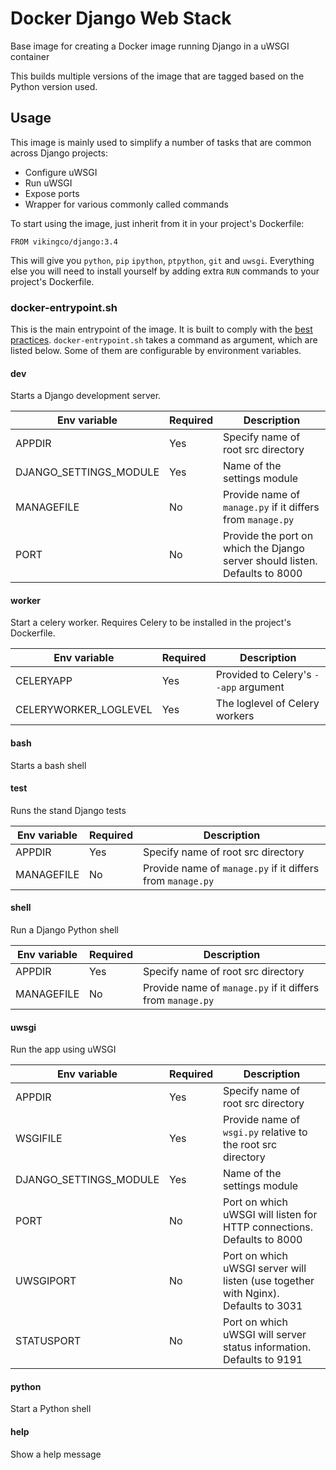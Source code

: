 # Docker Django Web Stack

Base image for creating a Docker image running Django in a uWSGI container

This builds multiple versions of the image that are tagged based on the Python
version used.

## Usage

This image is mainly used to simplify a number of tasks that are common across
Django projects:
 - Configure uWSGI
 - Run uWSGI
 - Expose ports
 - Wrapper for various commonly called commands

To start using the image, just inherit from it in your project's Dockerfile:

    FROM vikingco/django:3.4

This will give you `python`, `pip` `ipython`, `ptpython`, `git` and `uwsgi`.
Everything else you will need to install yourself by adding extra `RUN`
commands to your project's Dockerfile.

### docker-entrypoint.sh

This is the main entrypoint of the image. It is built to comply with the [best
practices](https://docs.docker.com/articles/dockerfile_best-practices/#entrypoint).
`docker-entrypoint.sh` takes a command as argument, which are listed below. Some of them are configurable by environment variables.

#### dev
Starts a Django development server.

Env variable | Required | Description
--- | --- | ---
APPDIR | Yes | Specify name of root src directory
DJANGO_SETTINGS_MODULE | Yes | Name of the settings module
MANAGEFILE | No | Provide name of `manage.py` if it differs from `manage.py`
PORT | No | Provide the port on which the Django server should listen. Defaults to 8000

#### worker
Start a celery worker. Requires Celery to be installed in the project's Dockerfile.

Env variable | Required | Description
--- | --- | ---
CELERYAPP | Yes | Provided to Celery's `--app` argument
CELERYWORKER_LOGLEVEL | Yes | The loglevel of Celery workers

#### bash
Starts a bash shell

#### test
Runs the stand Django tests

Env variable | Required | Description
--- | --- | ---
APPDIR | Yes | Specify name of root src directory
MANAGEFILE | No | Provide name of `manage.py` if it differs from `manage.py`

#### shell
Run a Django Python shell

Env variable | Required | Description
--- | --- | ---
APPDIR | Yes | Specify name of root src directory
MANAGEFILE | No | Provide name of `manage.py` if it differs from `manage.py`

#### uwsgi
Run the app using uWSGI

Env variable | Required | Description
--- | --- | ---
APPDIR | Yes | Specify name of root src directory
WSGIFILE | Yes | Provide name of `wsgi.py` relative to the root src directory
DJANGO_SETTINGS_MODULE | Yes | Name of the settings module
PORT | No | Port on which uWSGI will listen for HTTP connections. Defaults to 8000
UWSGIPORT | No | Port on which uWSGI server will listen (use together with Nginx). Defaults to 3031
STATUSPORT | No | Port on which uWSGI will server status information. Defaults to 9191

#### python
Start a Python shell

#### help
Show a help message
